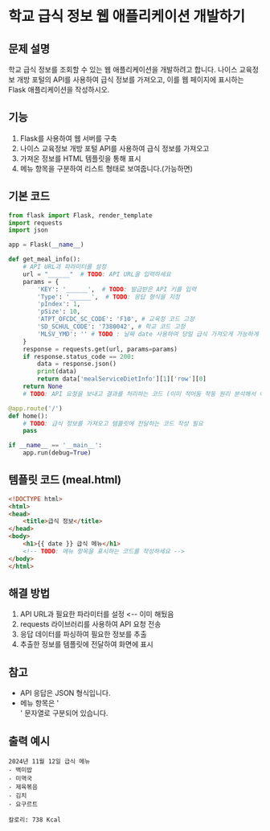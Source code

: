 # 학교 급식 정보 웹 애플리케이션 개발하기

## 문제 설명
학교 급식 정보를 조회할 수 있는 웹 애플리케이션을 개발하려고 합니다. 
나이스 교육정보 개방 포털의 API를 사용하여 급식 정보를 가져오고, 이를 웹 페이지에 표시하는 Flask 애플리케이션을 작성하시오.

## 기능
1. Flask를 사용하여 웹 서버를 구축
2. 나이스 교육정보 개방 포털 API를 사용하여 급식 정보를 가져오고
3. 가져온 정보를 HTML 템플릿을 통해 표시
4. 메뉴 항목을 구분하여 리스트 형태로 보여줍니다.(가능하면)

## 기본 코드
```python
from flask import Flask, render_template
import requests
import json

app = Flask(__name__)

def get_meal_info():
    # API URL과 파라미터를 설정
    url = "______"  # TODO: API URL을 입력하세요
    params = {
        'KEY': '______',  # TODO: 발급받은 API 키를 입력
        'Type': '______',  # TODO: 응답 형식을 지정
        'pIndex': 1,
        'pSize': 10,
        'ATPT_OFCDC_SC_CODE': 'F10', # 교육청 코드 고정
        'SD_SCHUL_CODE': '7380042', # 학교 코드 고정
        'MLSV_YMD': '' # TODO : 날짜 date 사용하여 당일 급식 가져오게 가능하게 할것
    }
    response = requests.get(url, params=params)
    if response.status_code == 200:
        data = response.json()
        print(data)
        return data['mealServiceDietInfo'][1]['row'][0]
    return None
    # TODO: API 요청을 보내고 결과를 처리하는 코드 (이미 적어둠 작동 원리 분석해서 이해할것)

@app.route('/')
def home():
    # TODO: 급식 정보를 가져오고 템플릿에 전달하는 코드 작성 필요
    pass

if __name__ == '__main__':
    app.run(debug=True)
```

## 템플릿 코드 (meal.html)
```html
<!DOCTYPE html>
<html>
<head>
    <title>급식 정보</title>
</head>
<body>
    <h1>{{ date }} 급식 메뉴</h1>
    <!-- TODO: 메뉴 항목을 표시하는 코드를 작성하세요 -->
</body>
</html>
```

## 해결 방법
1. API URL과 필요한 파라미터를 설정 <-- 이미 해뒀음
2. requests 라이브러리를 사용하여 API 요청 전송
3. 응답 데이터를 파싱하여 필요한 정보를 추출
4. 추출한 정보를 템플릿에 전달하여 화면에 표시

## 참고
- API 응답은 JSON 형식입니다.
- 메뉴 항목은 '<br/>' 문자열로 구분되어 있습니다.

## 출력 예시
```
2024년 11월 12일 급식 메뉴
- 백미밥
- 미역국
- 제육볶음
- 김치
- 요구르트

칼로리: 738 Kcal
```
